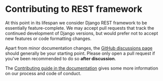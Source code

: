 # Contributing to REST framework

At this point in its lifespan we consider Django REST framework to be essentially feature-complete. We may accept pull requests that track the continued development of Django versions, but would prefer not to accept new features or code formatting changes.

Apart from minor documentation changes, the [GitHub discussions page](https://github.com/django-commons/django-rest-framework/discussions) should generally be your starting point. Please only open a pull request if you've been recommended to do so **after discussion**.

The [Contributing guide in the documentation](https://www.django-rest-framework.org/community/contributing/) gives some more information on our process and code of conduct.
